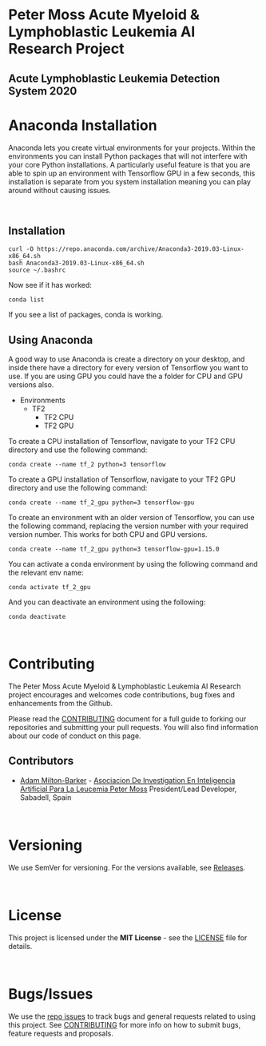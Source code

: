# Peter Moss Acute Myeloid & Lymphoblastic Leukemia AI Research Project

## Acute Lymphoblastic Leukemia Detection System 2020

# Anaconda Installation

Anaconda lets you create virtual environments for your projects. Within the environments you can install Python packages that will not interfere with your core Python installations. A particularly useful feature is that you are able to spin up an environment with Tensorflow GPU in a few seconds, this installation is separate from you system installation meaning you can play around without causing issues. 

&nbsp;

## Installation

```
curl -O https://repo.anaconda.com/archive/Anaconda3-2019.03-Linux-x86_64.sh
bash Anaconda3-2019.03-Linux-x86_64.sh
source ~/.bashrc
```

Now see if it has worked:

```
conda list
```
If you see a list of packages, conda is working. 

## Using Anaconda

A good way to use Anaconda is create a directory on your desktop, and inside there have a directory for every version of Tensorflow you want to use. If you are using GPU you could have the a folder for CPU and GPU versions also.

- Environments
    - TF2
        - TF2 CPU
        - TF2 GPU

To create a CPU installation of Tensorflow, navigate to your TF2 CPU directory and use the following command:

```
conda create --name tf_2 python=3 tensorflow
```

To create a GPU installation of Tensorflow, navigate to your TF2 GPU directory and use the following command:

```
conda create --name tf_2_gpu python=3 tensorflow-gpu
```
To create an environment with an older version of Tensorflow, you can use the following command, replacing the version number with your required version number. This works for both CPU and GPU versions.

```
conda create --name tf_2_gpu python=3 tensorflow-gpu=1.15.0
```
You can activate a conda environment by using the following command and the relevant env name:

```
conda activate tf_2_gpu
```
And you can deactivate an environment using the following:

```
conda deactivate
```

&nbsp;

# Contributing

The Peter Moss Acute Myeloid & Lymphoblastic Leukemia AI Research project encourages and welcomes code contributions, bug fixes and enhancements from the Github.

Please read the [CONTRIBUTING](../CONTRIBUTING.md "CONTRIBUTING") document for a full guide to forking our repositories and submitting your pull requests. You will also find information about our code of conduct on this page.

## Contributors

- [Adam Milton-Barker](https://www.leukemiaresearchassociation.ai/team/adam-milton-barker "Adam Milton-Barker") - [Asociacion De Investigation En Inteligencia Artificial Para La Leucemia Peter Moss](https://www.leukemiaresearchassociation.ai "Asociacion De Investigation En Inteligencia Artificial Para La Leucemia Peter Moss") President/Lead Developer, Sabadell, Spain

&nbsp;

# Versioning

We use SemVer for versioning. For the versions available, see [Releases](../releases "Releases").

&nbsp;

# License

This project is licensed under the **MIT License** - see the [LICENSE](../LICENSE "LICENSE") file for details.

&nbsp;

# Bugs/Issues

We use the [repo issues](../issues "repo issues") to track bugs and general requests related to using this project. See [CONTRIBUTING](../CONTRIBUTING.md "CONTRIBUTING") for more info on how to submit bugs, feature requests and proposals.